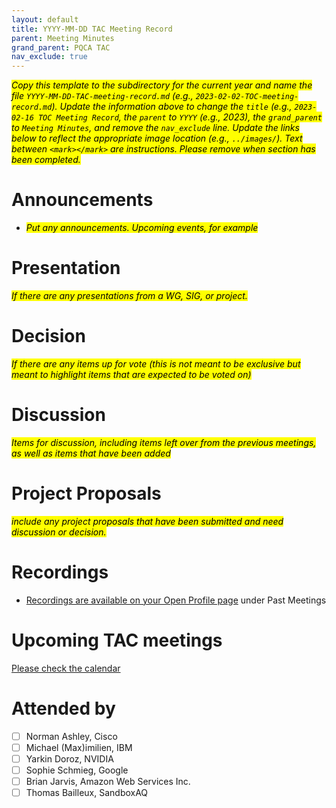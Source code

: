 ```yaml
---
layout: default
title: YYYY-MM-DD TAC Meeting Record
parent: Meeting Minutes
grand_parent: PQCA TAC
nav_exclude: true
---
```

<mark>_Copy this template to the subdirectory for the current year and name the file `YYYY-MM-DD-TAC-meeting-record.md` (e.g., `2023-02-02-TOC-meeting-record.md`). Update the information above to change the `title` (e.g., `2023-02-16 TOC Meeting Record`, the `parent` to `YYYY` (e.g., 2023), the `grand_parent` to `Meeting Minutes`, and remove the `nav_exclude` line. Update the links below to reflect the appropriate image location (e.g., `../images/`). Text between `<mark></mark>` are instructions. Please remove when section has been completed._
</mark>


# Announcements
* <mark>_Put any announcements. Upcoming events, for example_
</mark>

# Presentation
<mark>_If there are any presentations from a WG, SIG, or project._
</mark>

# Decision
<mark>_If there are any items up for vote (this is not meant to be exclusive but meant to highlight items that are expected to be voted on)_</mark>

# Discussion
<mark>_Items for discussion, including items left over from the previous meetings, as well as items that have been added_
</mark>

# Project Proposals 
<mark>_include any project proposals that have been submitted and need discussion or decision._
</mark>

# Recordings

* [Recordings are available on your Open Profile page](https://openprofile.dev/my-meetings) under Past Meetings

# Upcoming TAC meetings

[Please check the calendar](https://pqca.org/calendar/)

# Attended by

* [ ] Norman Ashley, Cisco
* [ ] Michael (Max)imilien, IBM
* [ ] Yarkin Doroz, NVIDIA
* [ ] Sophie Schmieg, Google
* [ ] Brian Jarvis, Amazon Web Services Inc.
* [ ] Thomas Bailleux, SandboxAQ
